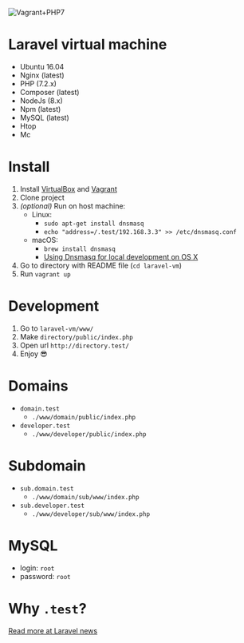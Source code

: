 ![Vagrant+PHP7](http://i.imgur.com/GNrh3Mu.png)

# Laravel virtual machine
* Ubuntu 16.04
* Nginx (latest)
* PHP (7.2.x)
* Composer (latest)
* NodeJs (8.x)
* Npm (latest)
* MySQL (latest)
* Htop
* Mc

# Install
1. Install [VirtualBox](https://www.virtualbox.org/wiki/Downloads) and [Vagrant](https://www.vagrantup.com/)
2. Clone project
3. _(optional)_ Run on host machine:
    * Linux:
        * `sudo apt-get install dnsmasq`
        * `echo "address=/.test/192.168.3.3" >> /etc/dnsmasq.conf`
    * macOS:
        * `brew install dnsmasq`
        * [Using Dnsmasq for local development on OS X](https://passingcuriosity.com/2013/dnsmasq-dev-osx/)
4. Go to directory with README file (`cd laravel-vm`)
5. Run `vagrant up`

# Development
1. Go to `laravel-vm/www/`
2. Make `directory/public/index.php`
3. Open url `http://directory.test/`
4. Enjoy :sunglasses:

# Domains
* `domain.test`
  * `./www/domain/public/index.php`
* `developer.test`
  * `./www/developer/public/index.php`

# Subdomain
* `sub.domain.test`
  * `./www/domain/sub/www/index.php`
* `sub.developer.test`
  * `./www/developer/sub/www/index.php`

# MySQL
* login: `root`
* password: `root`

# Why `.test`?
[Read more at Laravel news](https://laravel-news.com/chrome-63-now-forces-dev-domains-https)
